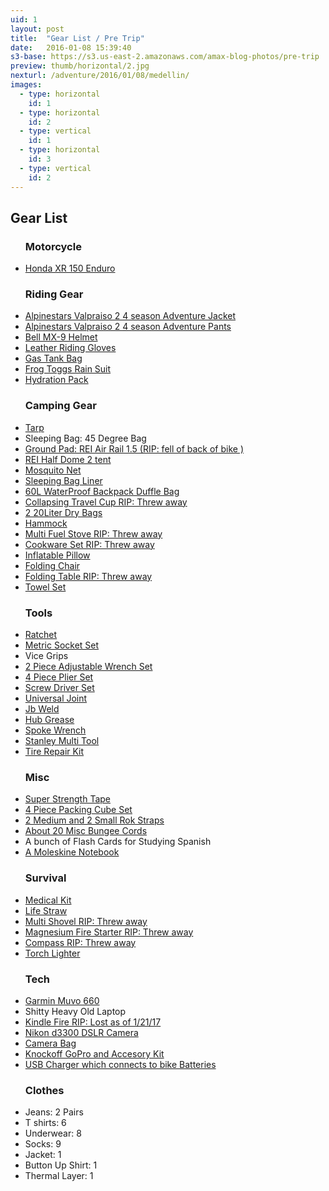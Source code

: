 ```yaml
---
uid: 1
layout: post
title:  "Gear List / Pre Trip"
date:   2016-01-08 15:39:40
s3-base: https://s3.us-east-2.amazonaws.com/amax-blog-photos/pre-trip
preview: thumb/horizontal/2.jpg
nexturl: /adventure/2016/01/08/medellin/
images:
  - type: horizontal
    id: 1
  - type: horizontal
    id: 2
  - type: vertical
    id: 1
  - type: horizontal
    id: 3
  - type: vertical
    id: 2
---
```


<h2>Gear List</h2>

<ul class="gear-list">
  <h3>Motorcycle</h3>
  <li><a href="http://motos.honda.com.co/todo-terreno/XR-150L">Honda XR 150 Enduro</a></li>

  <h3>Riding Gear</h3>
  <li><a href="https://www.revzilla.com/motorcycle/alpinestars-valparaiso-2-drystar-jacket">Alpinestars Valpraiso 2 4 season Adventure Jacket</a></li>
  <li><a href="https://www.revzilla.com/motorcycle/alpinestars-valparaiso-2-drystar-pants">Alpinestars Valpraiso 2 4 season Adventure Pants</a></li>
  <li><a href="https://www.amazon.com/gp/product/B00T57JRO4/ref=oh_aui_detailpage_o04_s00?ie=UTF8&psc=1">Bell MX-9 Helmet</a></li>
  <li><a href="https://www.amazon.com/gp/product/B016E3NNQO/ref=oh_aui_detailpage_o02_s00?ie=UTF8&psc=1">Leather Riding Gloves</a></li>
  <li><a href="https://www.amazon.com/gp/product/B00K7W5ABA/ref=oh_aui_detailpage_o05_s13?ie=UTF8&psc=1">Gas Tank Bag</a></li>
  <li><a href="https://www.amazon.com/gp/product/B00SX4Z848/ref=oh_aui_detailpage_o06_s00?ie=UTF8&psc=1">Frog Toggs Rain Suit</a></li>
  <li><a href="https://www.amazon.com/gp/product/B010IS0OUE/ref=od_aui_detailpages11?ie=UTF8&psc=1">Hydration Pack</a></li>

  <h3>Camping Gear</h3>
  <li><a href="https://www.amazon.com/gp/product/B018W12LUA/ref=od_aui_detailpages02?ie=UTF8&psc=1">Tarp</a></li>
  <li>Sleeping Bag: 45 Degree Bag</li>
  <li><a class="rip" href="https://www.rei.com/product/845298/rei-co-op-airrail-15-self-inflating-sleeping-pad">Ground Pad: REI Air Rail 1.5 (RIP: fell of back of bike )</a></li>
  <li><a href="https://www.rei.com/product/878520/rei-co-op-half-dome-2-plus-tent">REI Half Dome 2 tent</a></li>
  <li><a href="https://www.amazon.com/gp/product/B016BX3P6A/ref=od_aui_detailpages11?ie=UTF8&psc=1">Mosquito Net</a></li>
  <li><a href="https://www.amazon.com/gp/product/B00S1R0PUY/ref=oh_aui_detailpage_o05_s08?ie=UTF8&psc=1">Sleeping Bag Liner</a></li>
  <li><a href="https://www.amazon.com/gp/product/B01CSAVXNC/ref=od_aui_detailpages02?ie=UTF8&psc=1">60L WaterProof Backpack Duffle Bag</a></li>
  <li><a class="rip" href="https://www.amazon.com/gp/product/B00VJAJZPQ/ref=oh_aui_detailpage_o05_s02?ie=UTF8&psc=1">Collapsing Travel Cup RIP: Threw away</a></li>
  <li><a href="https://www.amazon.com/gp/product/B01AWOSB4U/ref=od_aui_detailpages08?ie=UTF8&psc=1">2 20Liter Dry Bags</a></li>
  <li><a href="https://www.amazon.com/gp/product/B01GXENHZQ/ref=oh_aui_detailpage_o05_s01?ie=UTF8&psc=1">Hammock</a></li>
  <li><a  class="rip" href="https://www.amazon.com/gp/product/B00C37RKGU/ref=oh_aui_detailpage_o05_s07?ie=UTF8&psc=1">Multi Fuel Stove RIP: Threw away</a></li>
  <li><a  class="rip" href="https://www.amazon.com/gp/product/B019Z31RQS/ref=oh_aui_detailpage_o05_s13?ie=UTF8&psc=1">Cookware Set RIP: Threw away</a></li>
  <li><a href="https://www.amazon.com/gp/product/B013HJZ5FU/ref=od_aui_detailpages02?ie=UTF8&psc=1">Inflatable Pillow</a></li>
  <li><a href="https://www.amazon.com/gp/product/B00Y2A6Z12/ref=oh_aui_detailpage_o05_s07?ie=UTF8&psc=1">Folding Chair</a></li>
  <li><a  class="rip" href="https://www.amazon.com/gp/product/B01COUI0EG/ref=oh_aui_detailpage_o05_s06?ie=UTF8&psc=1">Folding Table RIP: Threw away</a></li>
  <li><a href="https://www.amazon.com/gp/product/B01CQVQQ08/ref=od_aui_detailpages08?ie=UTF8&psc=1">Towel Set</a></li>

  <h3>Tools</h3>
  <li><a href="https://www.amazon.com/gp/product/B005K23Z14/ref=oh_aui_detailpage_o09_s06?ie=UTF8&psc=1">Ratchet</a></li>
  <li><a href="">Metric Socket Set</a></li>
  <li>Vice Grips</li>
  <li><a href="https://www.amazon.com/gp/product/B000GR3824/ref=oh_aui_detailpage_o01_s00?ie=UTF8&psc=1">2 Piece Adjustable Wrench Set</a></li>
  <li><a href="https://www.amazon.com/gp/product/B000NIK8JW/ref=oh_aui_detailpage_o00_s00?ie=UTF8&psc=1">4 Piece Plier Set</a></li>
  <li> <a href="https://www.amazon.com/gp/product/B01949YNGE/ref=oh_aui_detailpage_o04_s00?ie=UTF8&psc=1">Screw Driver Set</a></li>
  <li><a href="https://www.amazon.com/gp/product/B000NPPAFM/ref=oh_aui_detailpage_o09_s00?ie=UTF8&psc=1">Universal Joint</a></li>
  <li><a href="https://www.amazon.com/gp/product/B0006O1ICY/ref=oh_aui_detailpage_o09_s01?ie=UTF8&psc=1">Jb Weld</a></li>
  <li><a href="https://www.amazon.com/gp/product/B000XBH9HI/ref=oh_aui_detailpage_o09_s03?ie=UTF8&psc=1">Hub Grease</a></li>
  <li><a href="https://www.amazon.com/gp/product/B004MSO93A/ref=oh_aui_detailpage_o09_s04?ie=UTF8&psc=1">Spoke Wrench</a></li>
  <li><a href="https://www.amazon.com/gp/product/B001LUMZHO/ref=oh_aui_detailpage_o08_s00?ie=UTF8&psc=1">Stanley Multi Tool</a></li>
  <li><a href="https://www.amazon.com/gp/product/B001KNYOPI/ref=oh_aui_detailpage_o08_s00?ie=UTF8&psc=1">Tire Repair Kit</a></li>

  <h3>Misc</h3>
  <li><a href="https://www.amazon.com/gp/product/B01H2SH92Y/ref=oh_aui_detailpage_o05_s10?ie=UTF8&psc=1">Super Strength Tape</a></li>
  <li><a href="https://www.amazon.com/gp/product/B014VBIS6G/ref=oh_aui_detailpage_o05_s03?ie=UTF8&psc=1">4 Piece Packing Cube Set</a></li>
  <li><a href="https://www.amazon.com/gp/product/B00SXJM5MQ/ref=oh_aui_detailpage_o05_s07?ie=UTF8&psc=1">2 Medium and 2 Small Rok Straps</a></li>
  <li><a href="https://www.amazon.com/gp/product/B00S7HKJ1I/ref=od_aui_detailpages11?ie=UTF8&psc=1">About 20 Misc Bungee Cords</a></li>
  <li>A bunch of Flash Cards for Studying Spanish</li>
  <li><a href="https://www.amazon.com/gp/product/8883701127/ref=oh_aui_detailpage_o03_s01?ie=UTF8&psc=1">A Moleskine Notebook</a></li>

  <h3>Survival</h3>
  <li><a href="https://www.amazon.com/gp/product/B000G80KZQ/ref=od_aui_detailpages08?ie=UTF8&th=1">Medical Kit</a></li>
  <li><a href="https://www.amazon.com/gp/product/B006QF3TW4/ref=od_aui_detailpages02?ie=UTF8&psc=1">Life Straw</a></li>
  <li><a  class="rip" href="https://www.amazon.com/gp/product/B019SWHR3S/ref=oh_aui_detailpage_o05_s01?ie=UTF8&psc=1">Multi Shovel RIP: Threw away</a></li>
  <li><a href="https://www.amazon.com/gp/product/B016UWWS2O/ref=oh_aui_detailpage_o05_s02?ie=UTF8&psc=1">Magnesium Fire Starter RIP: Threw away</a></li>
  <li><a  class="rip" href="https://www.amazon.com/gp/product/B001ID4ZY0/ref=oh_aui_detailpage_o05_s02?ie=UTF8&psc=1">Compass RIP: Threw away</a></li>
  <li><a href="https://www.amazon.com/gp/product/B003V0OSPO/ref=oh_aui_detailpage_o07_s00?ie=UTF8&psc=1">Torch Lighter</a></li>

  <h3>Tech</h3>
  <li><a href="https://www.amazon.com/Garmin-Zumo-660LM-Motorcycle-Navigator/dp/B008M59RUO">Garmin Muvo 660</a></li>
  <li>Shitty Heavy Old Laptop</li>
  <li><a  class="rip" href="https://www.amazon.com/Amazon-Fire-7-Inch-Tablet-8GB/dp/B00TSUGXKE/ref=sr_1_1?ie=UTF8&qid=1485060156&sr=8-1&keywords=kindle+fire">Kindle Fire RIP: Lost as of 1/21/17</a></li>
  <li><a href="https://www.amazon.com/Nikon-1532-18-55mm-3-5-5-6G-Focus-S/dp/B00HQ4W1QE/ref=sr_1_3?ie=UTF8&qid=1485060185&sr=8-3&keywords=d3300">Nikon d3300 DSLR Camera</a></li>
  <li><a href="https://www.amazon.com/gp/product/B00C9E1S88/ref=oh_aui_detailpage_o06_s00?ie=UTF8&psc=1">Camera Bag</a></li>
  <li><a href="https://www.amazon.com/Lightdow-LD4000-Sports-Action-Camera/dp/B00X9Y2NFY/ref=sr_1_1?ie=UTF8&qid=1485059022&sr=8-1&keywords=dbpower+camera">Knockoff GoPro and Accesory Kit</a></li>
  <li><a href="https://www.amazon.com/gp/product/B00ZAJS80K/ref=oh_aui_detailpage_o05_s13?ie=UTF8&psc=1">USB Charger which connects to bike Batteries</a></li>

  <h3>Clothes</h3>
  <li>Jeans: 2 Pairs</li>
  <li>T shirts: 6</li>
  <li>Underwear: 8</li>
  <li>Socks: 9</li>
  <li>Jacket: 1</li>
  <li>Button Up Shirt: 1</li>
  <li>Thermal Layer: 1</li>

</ul>
